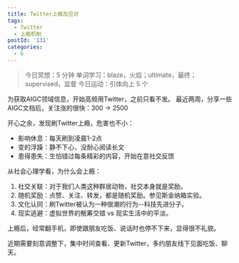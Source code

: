 ```yaml
---
title: Twitter上瘾及应对
tags:
  - Twitter
  - 上瘾机制
postId: '131'
categories:
  - 6
---
```


> 今日冥想：5 分钟
> 单词学习：blaze，火焰；ultimate，最终；supervised，监督
> 今日运动：引体向上 5 个

为获取AIGC领域信息，开始高频用Twitter，之前只看不发。
最近两周，分享一些AIGC文档后，关注涨的很快：300 -> 2500

开心之余，发现刷Twitter上瘾，危害也不小：
- 影响休息：每天刷到凌晨1-2点
- 变的浮躁：静不下心，没耐心阅读长文
- 患得患失：生怕错过每条精彩的内容，开始在意社交反馈

从社会心理学看，为什么会上瘾：

1. 社交关联：对于我们人类这种群居动物，社交本身就是奖励。
2. 随机奖励：点赞、关注、转发，都是随机奖励。参见斯金纳箱实验。
3. 文化认同：刷Twitter被认为一种很潮的行为--科技先进分子。
4. 现实逃避：虚拟世界的觥筹交错 vs 现实生活中的平淡。

上瘾后，经常翻手机，即使跟朋友吃饭、说话时也停不下来，显得很不礼貌。

近期需要刻意调整下，集中时间查看、更新Twitter，多约朋友线下见面吃饭、聊天。
